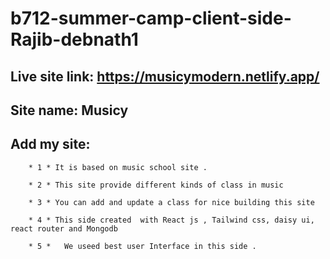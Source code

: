 # b712-summer-camp-client-side-Rajib-debnath1
## Live site link:  https://musicymodern.netlify.app/
## Site name: Musicy

## Add my site: 

        * 1 * It is based on music school site .

        * 2 * This site provide different kinds of class in music 

        * 3 * You can add and update a class for nice building this site

        * 4 * This side created  with React js , Tailwind css, daisy ui, react router and Mongodb 

        * 5 *   We useed best user Interface in this side .


